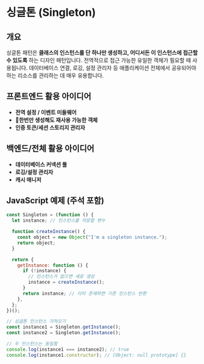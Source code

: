 # 싱글톤 (Singleton)

## 개요

싱글톤 패턴은 **클래스의 인스턴스를 단 하나만 생성하고, 어디서든 이 인스턴스에 접근할 수 있도록** 하는 디자인 패턴입니다. 전역적으로 접근 가능한 유일한 객체가 필요할 때 사용됩니다. 데이터베이스 연결, 로깅, 설정 관리자 등 애플리케이션 전체에서 공유되어야 하는 리소스를 관리하는 데 매우 유용합니다.

## 프론트엔드 활용 아이디어

- **전역 설정 / 이벤트 미들웨어**
- **한번만 생성해도 재사용 가능한 객체**
- **인증 토큰/세션 스토리지 관리자**

## 백엔드/전체 활용 아이디어

- **데이터베이스 커넥션 풀**
- **로깅/설정 관리자**
- **캐시 매니저**

## JavaScript 예제 (주석 포함)

```javascript
const Singleton = (function () {
  let instance; // 인스턴스를 저장할 변수

  function createInstance() {
    const object = new Object("I'm a singleton instance.");
    return object;
  }

  return {
    getInstance: function () {
      if (!instance) {
        // 인스턴스가 없으면 새로 생성
        instance = createInstance();
      }
      return instance; // 이미 존재하면 기존 인스턴스 반환
    },
  };
})();

// 싱글톤 인스턴스 가져오기
const instance1 = Singleton.getInstance();
const instance2 = Singleton.getInstance();

// 두 인스턴스는 동일함
console.log(instance1 === instance2); // true
console.log(instance1.constructor); // [Object: null prototype] {}
```
